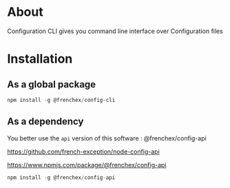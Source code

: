 # About

Configuration CLI gives you command line interface over Configuration files

# Installation

## As a global package
```typescript
npm install -g @frenchex/config-cli
```

## As a dependency

You better use the ```api``` version of this software : @frenchex/config-api

https://github.com/french-exception/node-config-api

https://www.npmjs.com/package/@frenchex/config-api

```typescript
npm install -g @frenchex/config-api
```
